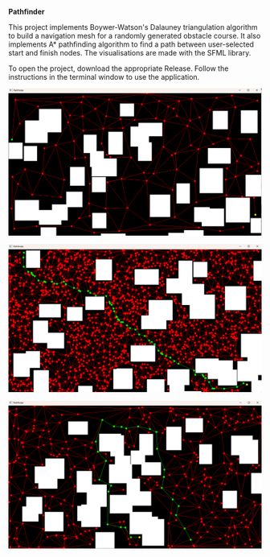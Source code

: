 **Pathfinder** 

This project implements Boywer-Watson's Dalauney triangulation algorithm to build a navigation mesh for a randomly generated obstacle course. It also implements A* pathfinding algorithm to find a path between user-selected start and finish nodes. The visualisations are made with the SFML library. 

To open the project, download the appropriate Release. 
Follow the instructions in the terminal window to use the application. 

![Screenshot](screenshots/100.png)

![Screenshot](screenshots/path1.png)

![Screenshot](screenshots/path2.png)

